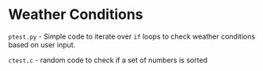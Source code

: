 # Weather Conditions

`ptest.py` - Simple code to iterate over `if` loops to check weather conditions based on user input.

`ctest.c` - random code to check if a set of numbers is sorted
